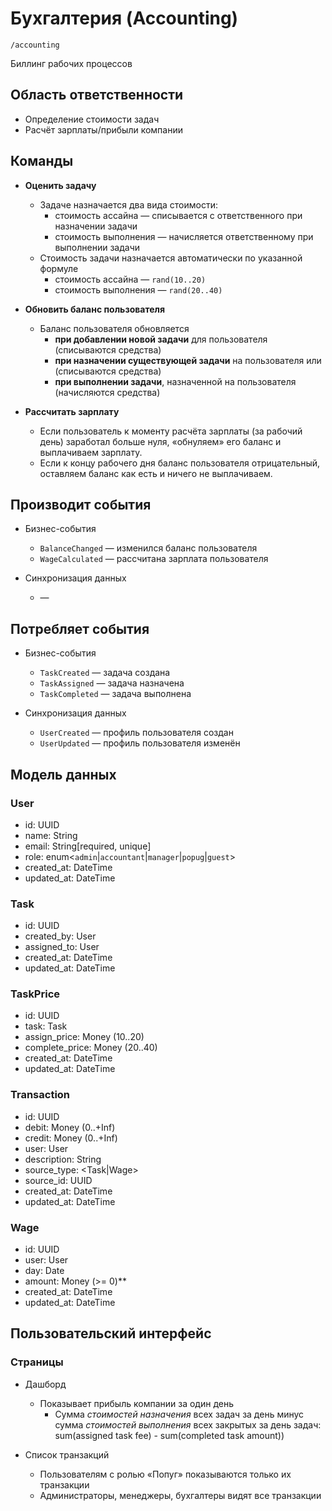 # Бухгалтерия (Accounting)

`/accounting`

Биллинг рабочих процессов

## Область ответственности

- Определение стоимости задач
- Расчёт зарплаты/прибыли компании

## Команды

- **Оценить задачу**
  - Задаче назначается два вида стоимости:
    - стоимость ассайна — списывается с ответственного при назначении задачи
    - стоимость выполнения — начисляется ответственному при выполнении задачи
  - Стоимость задачи назначается автоматически по указанной формуле
    - стоимость ассайна — `rand(10..20)`
    - стоимость выполнения — `rand(20..40)`

- **Обновить баланс пользователя**
  - Баланс пользователя обновляется
    - **при добавлении новой задачи** для пользователя (списываются средства)
    - **при назначении существующей задачи** на пользователя или (списываются средства)
    - **при выполнении задачи**, назначенной на пользователя (начисляются средства)

- **Рассчитать зарплату**
  - Если пользователь к моменту расчёта зарплаты (за рабочий день) заработал больше нуля, «обнуляем» его баланс и выплачиваем зарплату. 
  - Если к концу рабочего дня баланс пользователя отрицательный, оставляем баланс как есть и ничего не выплачиваем.

## Производит события

  - Бизнес-события
    - `BalanceChanged` — изменился баланс пользователя 
    - `WageCalculated` — рассчитана зарплата пользователя

  - Синхронизация данных    
    - —

## Потребляет события

  - Бизнес-события
    - `TaskCreated` — задача создана
    - `TaskAssigned` — задача назначена
    - `TaskCompleted` — задача выполнена

  - Синхронизация данных
    - `UserCreated` — профиль пользователя создан
    - `UserUpdated` — профиль пользователя изменён    

## Модель данных

### User

- id: UUID
- name: String
- email: String[required, unique]
- role: enum\<`admin`|`accountant`|`manager`|`popug`|`guest`>
- created\_at: DateTime
- updated\_at: DateTime

### Task 

- id: UUID
- created\_by: User
- assigned\_to: User
- created\_at: DateTime
- updated\_at: DateTime

### TaskPrice

- id: UUID
- task: Task
- assign\_price: Money (10..20)
- complete\_price: Money (20..40)
- created\_at: DateTime
- updated\_at: DateTime

### Transaction

- id: UUID
- debit: Money (0..+Inf)
- credit: Money (0..+Inf)
- user: User
- description: String
- source_type: \<Task|Wage>
- source_id: UUID
- created\_at: DateTime
- updated\_at: DateTime

### Wage

- id: UUID
- user: User
- day: Date
- amount: Money (>= 0)**
- created\_at: DateTime
- updated\_at: DateTime

## Пользовательский интерфейс

### Страницы

- Дашборд
  - Показывает прибыль компании за один день
    - Сумма _стоимостей назначения_ всех задач за день минус сумма _стоимостей выполнения_ всех закрытых за день задач: \
      sum(assigned task fee) - sum(completed task amount))

- Список транзакций
  - Пользователям с ролью «Попуг» показываются только их транзакции
  - Администраторы, менеджеры, бухгалтеры видят все транзакции
